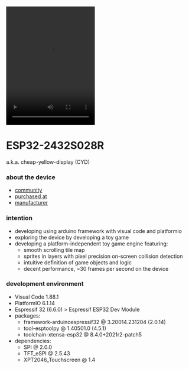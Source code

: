 <video width="240" height="320" src="https://github.com/calint/bam/assets/1920811/1e1f7bb0-4d1e-4ce2-937a-10c6ac176b2e"></video>

# ESP32-2432S028R
a.k.a. cheap-yellow-display (CYD)

### about the device
* [community](https://github.com/witnessmenow/ESP32-Cheap-Yellow-Display)
* [purchased at](https://www.aliexpress.com/item/1005004502250619.html)
* [manufacturer](http://www.jczn1688.com/)

### intention
* developing using arduino framework with visual code and platformio
* exploring the device by developing a toy game
* developing a platform-independent toy game engine featuring:
  - smooth scrolling tile map
  - sprites in layers with pixel precision on-screen collision detection
  - intuitive definition of game objects and logic
  - decent performance, ~30 frames per second on the device

### development environment
* Visual Code 1.88.1
* PlatformIO 6.1.14
* Espressif 32 (6.6.0) > Espressif ESP32 Dev Module
* packages:
  - framework-arduinoespressif32 @ 3.20014.231204 (2.0.14) 
  - tool-esptoolpy @ 1.40501.0 (4.5.1) 
  - toolchain-xtensa-esp32 @ 8.4.0+2021r2-patch5
* dependencies:
  - SPI @ 2.0.0
  - TFT_eSPI @ 2.5.43
  - XPT2046_Touchscreen @ 1.4
